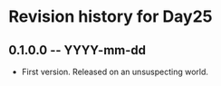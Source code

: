 # Revision history for Day25

## 0.1.0.0 -- YYYY-mm-dd

* First version. Released on an unsuspecting world.
